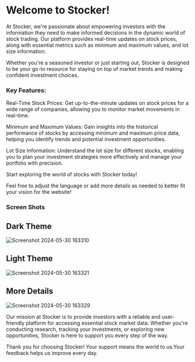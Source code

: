  # Welcome to Stocker!

At Stocker, we're passionate about empowering investors with the information they need to make informed decisions in the dynamic world of stock trading. Our platform provides real-time updates on stock prices, along with essential metrics such as minimum and maximum values, and lot size information.

Whether you're a seasoned investor or just starting out, Stocker is designed to be your go-to resource for staying on top of market trends and making confident investment choices.

### Key Features:

Real-Time Stock Prices: Get up-to-the-minute updates on stock prices for a wide range of companies, allowing you to monitor market movements in real-time.

Minimum and Maximum Values: Gain insights into the historical performance of stocks by accessing minimum and maximum price data, helping you identify trends and potential investment opportunities.

Lot Size Information: Understand the lot size for different stocks, enabling you to plan your investment strategies more effectively and manage your portfolio with precision.



Start exploring the world of stocks with Stocker today!

Feel free to adjust the language or add more details as needed to better fit your vision for the website!
### Screen Shots
## Dark Theme
![Screenshot 2024-05-30 163310](https://github.com/AbhishekRaskar/PepSales/assets/112754426/6c09a6f0-bbed-4933-8f21-e635ae8e6612)
## Light Theme
![Screenshot 2024-05-30 163321](https://github.com/AbhishekRaskar/PepSales/assets/112754426/71b598ab-02ab-4957-b828-ba4f977e9dec)
## More Details
![Screenshot 2024-05-30 163329](https://github.com/AbhishekRaskar/PepSales/assets/112754426/3e57eae0-90a3-4f5f-842d-b90ac900304a)



Our mission at Stocker is to provide investors with a reliable and user-friendly platform for accessing essential stock market data. Whether you're conducting research, tracking your investments, or exploring new opportunities, Stocker is here to support you every step of the way.


Thank you for choosing Stocker! Your support means the world to us.Your feedback helps us improve every day.
